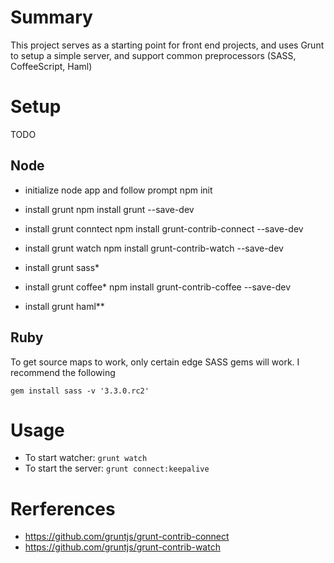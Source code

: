# Summary
This project serves as a starting point for front end projects, and uses Grunt to setup a simple server, and support common preprocessors (SASS, CoffeeScript, Haml)

# Setup
TODO
## Node

- initialize node app and follow prompt
    npm init

- install grunt
    npm install grunt --save-dev

- install grunt conntect
    npm install grunt-contrib-connect --save-dev

- install grunt watch
    npm install grunt-contrib-watch --save-dev

- install grunt sass*


- install grunt coffee*
    npm install grunt-contrib-coffee --save-dev

- install grunt haml**

## Ruby

To get source maps to work, only certain edge SASS gems will work. I recommend the following

    gem install sass -v '3.3.0.rc2'


# Usage
- To start watcher: `grunt watch`
- To start the server: `grunt connect:keepalive`


# Rerferences 
- https://github.com/gruntjs/grunt-contrib-connect
- https://github.com/gruntjs/grunt-contrib-watch
